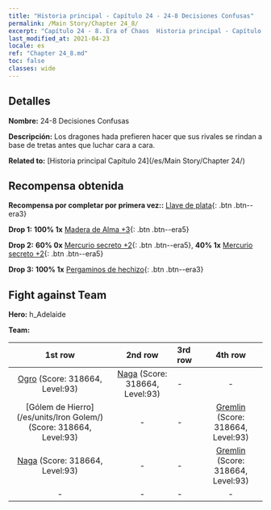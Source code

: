 ```yaml
---
title: "Historia principal - Capítulo 24 - 24-8 Decisiones Confusas"
permalink: /Main Story/Chapter 24_8/
excerpt: "Capítulo 24 - 8. Era of Chaos  Historia principal - Capítulo 24_8. 24-8 Decisiones Confusas"
last_modified_at: 2021-04-23
locale: es
ref: "Chapter 24_8.md"
toc: false
classes: wide
---
```


## Detalles

 **Nombre:** 24-8 Decisiones Confusas

 **Descripción:** Los dragones hada prefieren hacer que sus rivales se rindan a base de tretas antes que luchar cara a cara.

 **Related to:** [Historia principal Capítulo 24](/es/Main Story/Chapter 24/)

## Recompensa obtenida

 **Recompensa por completar por primera vez::** [Llave de plata](/ItemsES/con_693/){: .btn .btn--era3}

 **Drop 1:** **100% 1x** [Madera de Alma +3](/ItemsES/mat_83/){: .btn .btn--era5}

 **Drop 2:** **60% 0x** [Mercurio secreto +2](/ItemsES/mat_77/){: .btn .btn--era5}, **40% 1x** [Mercurio secreto +2](/ItemsES/mat_77/){: .btn .btn--era5}

 **Drop 3:** **100% 1x** [Pergaminos de hechizo](/ItemsES/con_694/){: .btn .btn--era3}


## Fight against Team
 **Hero:** h_Adelaide

 **Team:**


  | 1st row | 2nd row | 3rd row | 4th row |
  |:----:|:----:|:----|:----:|
  | [Ogro](/es/units/Ogre/) (Score: 318664, Level:93)  | [Naga](/es/units/Naga/) (Score: 318664, Level:93)  | - | - |
  | [Gólem de Hierro](/es/units/Iron Golem/) (Score: 318664, Level:93)  | - | - | [Gremlin](/es/units/Gremlin/) (Score: 318664, Level:93)  |
  | [Naga](/es/units/Naga/) (Score: 318664, Level:93)  | - | - | [Gremlin](/es/units/Gremlin/) (Score: 318664, Level:93)  |
  | - | - | - | - |


